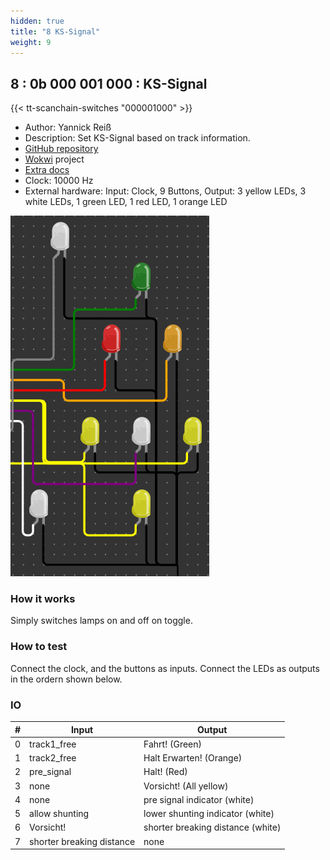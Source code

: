 ```yaml
---
hidden: true
title: "8 KS-Signal"
weight: 9
---
```


## 8 : 0b 000 001 000 : KS-Signal

{{< tt-scanchain-switches "000001000" >}}

* Author: Yannick Reiß
* Description: Set KS-Signal based on track information.
* [GitHub repository](https://github.com/yannickreiss/TT3_KS-Signal)
* [Wokwi](https://wokwi.com/projects/357106633951414273) project
* [Extra docs]()
* Clock: 10000 Hz
* External hardware: Input: Clock, 9 Buttons, Output: 3 yellow LEDs, 3 white LEDs, 1 green LED, 1 red LED, 1 orange LED

![picture](images/pic.png)

### How it works

Simply switches lamps on and off on toggle.


### How to test

Connect the clock, and the buttons as inputs. Connect the LEDs as outputs in the ordern shown below.


### IO

| # | Input        | Output       |
|---|--------------|--------------|
| 0 | track1_free  | Fahrt! (Green) |
| 1 | track2_free  | Halt Erwarten! (Orange) |
| 2 | pre_signal  | Halt! (Red) |
| 3 | none  | Vorsicht! (All yellow) |
| 4 | none  | pre signal indicator (white) |
| 5 | allow shunting  | lower shunting indicator (white) |
| 6 | Vorsicht!  | shorter breaking distance (white) |
| 7 | shorter breaking distance  | none |
